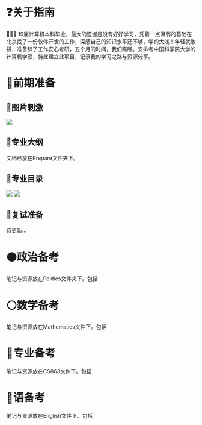 # :question:关于指南
  💯💯💯 
  19届计算机本科毕业，最大的遗憾是没有好好学习，凭着一点薄弱的基础在北京找了一份软件开发的工作，深感自己的知识水平还不够，学的太浅！年轻就敢拼，准备辞了工作安心考研，五个月的时间，我们瞧瞧。安排考中国科学院大学的计算机学硕，特此建立此项目，记录我的学习之路与资源分享。
# :eyes:前期准备
## :key:图片刺激
![](https://i.imgur.com/BXjzmQX.jpg)
## :key:专业大纲
文档已放在Prepare文件夹下。
## :key:专业目录
![](https://i.imgur.com/O6geALG.png)
![](https://i.imgur.com/QznJFUg.png)
## :key:复试准备
待更新...

# :black_circle:政治备考
笔记与资源放在Politics文件夹下。包括
# :white_circle:数学备考
笔记与资源放在Mathematics文件下。包括
# :red_circle:专业备考
笔记与资源放在CS863文件下。包括
# :large_blue_circle:语备考
笔记与资源放在English文件下。包括

